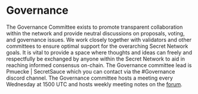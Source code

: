 # Governance

The Governance Committee exists to promote transparent collaboration within the network and provide neutral discussions on proposals, voting, and governance issues. We work closely together with validators and other committees to ensure optimal support for the overarching Secret Network goals. It is vital to provide a space where thoughts and ideas can freely and respectfully be exchanged by anyone within the Secret Network to aid in reaching informed consensus on-chain. The Governance committee lead is Pmuecke | SecretSauce which you can contact via the #Governance discord channel. The Governance committee hosts a meeting every Wednesday at 1500 UTC and hosts weekly meeting notes on the [forum](https://forum.scrt.network/t/governance-meeting-notes-mega-thread/3946/41).
